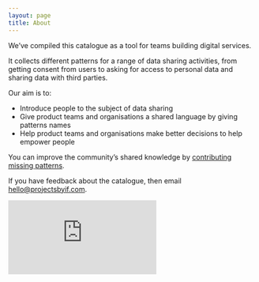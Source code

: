 ```yaml
---
layout: page
title: About
---
```


We’ve compiled this catalogue as a tool for teams building digital services.

It collects different patterns for a range of data sharing activities, from getting consent from users to asking for access to personal data and sharing data with third parties.

<p style="margin-bottom: 5px;">Our aim is to:</p>

- Introduce people to the subject of data sharing
- Give product teams and organisations a shared language by giving patterns names
- Help product teams and organisations make better decisions to help empower people

You can improve the community’s shared knowledge by [contributing missing patterns](/contribute).

If you have feedback about the catalogue, then email [hello@projectsbyif.com](mailto:hello@projectsbyif.com).

<div tabindex="0" class="iframe-container">
  <iframe
    aria-label="What are design patterns? From Projects By If on Vimeo. Press the space bar to start and pause the video."
    tabindex="-1"
    src="https://player.vimeo.com/video/231723090"
    frameborder="0" webkitallowfullscreen mozallowfullscreen allowfullscreen>
  </iframe>
</div>
